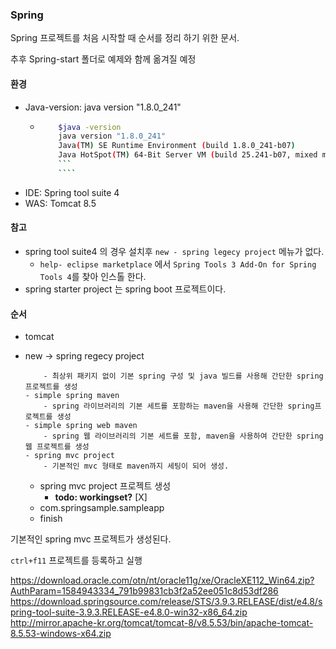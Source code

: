 ### Spring

Spring 프로젝트를 처음 시작할 때 순서를 정리 하기 위한 문서.

추후 Spring-start 폴더로 예제와 함께 옮겨질 예정

#### 환경

- Java-version: java version "1.8.0_241"
  - `````bash
        $java -version
        java version "1.8.0_241"
        Java(TM) SE Runtime Environment (build 1.8.0_241-b07)
        Java HotSpot(TM) 64-Bit Server VM (build 25.241-b07, mixed mode)
        ```
        ````
    `````
- IDE: Spring tool suite 4
- WAS: Tomcat 8.5

#### 참고

- spring tool suite4 의 경우 설치후 `new - spring legecy project` 메뉴가 없다.
  - `help- eclipse marketplace` 에서 `Spring Tools 3 Add-On for Spring Tools 4`를 찾아 인스톨 한다.
- spring starter project 는 spring boot 프로젝트이다.

#### 순서

- tomcat

- new -> spring regecy project
  ```- simple java
      - 최상위 패키지 없이 기본 spring 구성 및 java 빌드를 사용해 간단한 spring 프로젝트를 생성
  - simple spring maven
      - spring 라이브러리의 기본 세트를 포함하는 maven을 사용해 간단한 spring프로젝트를 생성
  - simple spring web maven
      - spring 웹 라이브러리의 기본 세트를 포함, maven을 사용하여 간단한 spring 웹 프로젝트를 생성
  - spring mvc project
      - 기본적인 mvc 형태로 maven까지 세팅이 되어 생성.
  ```
  - spring mvc project 프로젝트 생성
    - **todo: workingset?** [X]
  - com.springsample.sampleapp
  - finish

기본적인 spring mvc 프로젝트가 생성된다.

`ctrl+f11` 프로젝트를 등록하고 실행

https://download.oracle.com/otn/nt/oracle11g/xe/OracleXE112_Win64.zip?AuthParam=1584943334_791b99831cb3f2a52ee051c8d53df286
https://download.springsource.com/release/STS/3.9.3.RELEASE/dist/e4.8/spring-tool-suite-3.9.3.RELEASE-e4.8.0-win32-x86_64.zip
http://mirror.apache-kr.org/tomcat/tomcat-8/v8.5.53/bin/apache-tomcat-8.5.53-windows-x64.zip
